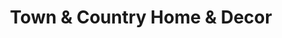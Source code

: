 ---
title: "Town & Country Home & Decor"
url: /mount-sterling/town-und-country-home-und-decor/
shop: Raumausstattung
---